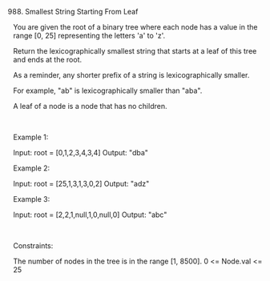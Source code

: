 988. Smallest String Starting From Leaf

You are given the root of a binary tree where each node has a value in the range [0, 25] representing the letters 'a' to 'z'.

Return the lexicographically smallest string that starts at a leaf of this tree and ends at the root.

As a reminder, any shorter prefix of a string is lexicographically smaller.

For example, "ab" is lexicographically smaller than "aba".

A leaf of a node is a node that has no children.

 

Example 1:

Input: root = [0,1,2,3,4,3,4]
Output: "dba"


Example 2:

Input: root = [25,1,3,1,3,0,2]
Output: "adz"


Example 3:

Input: root = [2,2,1,null,1,0,null,0]
Output: "abc"


 

Constraints:

The number of nodes in the tree is in the range [1, 8500].
0 <= Node.val <= 25